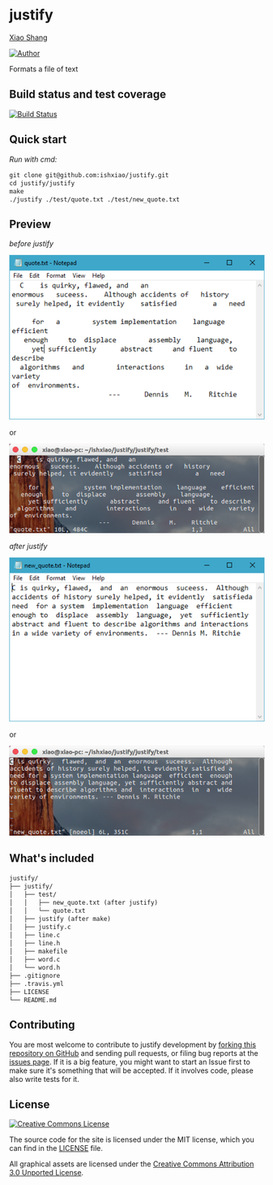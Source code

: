 justify
=======

[Xiao Shang](http://github.com/ishxiao)

[![Author](https://img.shields.io/badge/Author-ishxiao-blue.svg "Author")](https://github.com/ishxiao "Author")

Formats a file of text

Build status and test coverage
------------------------------

[![Build Status](https://github.com/ishxiao/justify/workflows/Build/badge.svg)](https://github.com/ishxiao/justify/actions?query=workflow%3ABuild)

Quick start
-----------

*Run with cmd:*

```
git clone git@github.com:ishxiao/justify.git
cd justify/justify
make
./justify ./test/quote.txt ./test/new_quote.txt

```

Preview
-------

*before justify*

<img alt="image" style="border-width:0" src="https://github.com/ishxiao/justify/blob/master/res/quote.png" />

or

<img alt="image" style="border-width:0" src="https://github.com/ishxiao/justify/blob/master/res/quote-vim.png" />

*after justify*

<img alt="image" style="border-width:0" src="https://github.com/ishxiao/justify/blob/master/res/new_quote.png" />

or

<img alt="image" style="border-width:0" src="https://github.com/ishxiao/justify/blob/master/res/new_quote-vim.png" />

What's included
---------------

```
justify/
├── justify/
│   ├── test/
│   │   ├── new_quote.txt (after justify)
│   │   └── quote.txt
│   ├── justify (after make)
│   ├── justify.c
│   ├── line.c
│   ├── line.h
│   ├── makefile
│   ├── word.c
│   └── word.h
├── .gitignore
├── .travis.yml
├── LICENSE
└── README.md
```

## Contributing

You are most welcome to contribute to justify development by [forking this repository on GitHub](https://github.com/ishxiao/justify) and sending pull requests, or filing bug reports at the 
[issues page](http://github.com/ishxiao/justify/issues). If it is a big feature,
you might want to start an Issue first to make sure it's something that will
be accepted.  If it involves code, please also write tests for it.

## License

<a rel="license" href="http://creativecommons.org/licenses/by-nc/3.0/">
    <img alt="Creative Commons License" style="border-width:0" src="http://i.creativecommons.org/l/by-nc/3.0/88x31.png" />
</a>

The source code for the site is licensed under the MIT license, which you can find in
the [LICENSE](https://github.com/ishxiao/justify/blob/master/LICENSE) file.

All graphical assets are licensed under the
[Creative Commons Attribution 3.0 Unported License](https://creativecommons.org/licenses/by/3.0/).